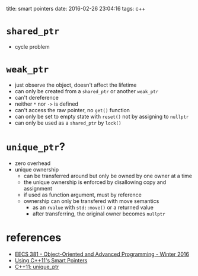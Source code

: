 title: smart pointers
date: 2016-02-26 23:04:16
tags: c++

# `shared_ptr`
- cycle problem

# `weak_ptr`
- just observe the object, doesn't affect the lifetime
- can only be created from a `shared_ptr` or another `weak_ptr`
- can't dereference 
- neither `*` nor `->` is defined
- can't access the raw pointer, no `get()` function
- can only be set to empty state with `reset()` not by assigning to `nullptr`
- can only be used as a `shared_ptr` by `lock()`

# `unique_ptr`?
- zero overhead
- unique ownership
    + can be transferred around but only be owned by one owner at a time
    + the unique ownership is enforced by disallowing copy and assignment
    + if used as function argument, must by reference
    + ownership can only be transfered with move semantics 
        * as an `rvalue` with `std::move()` or a returned value
        * after transferring, the original owner becomes `nullptr`

# references
- [EECS 381 - Object-Oriented and Advanced Programming - Winter 2016](http://www.umich.edu/~eecs381/)
- [Using C++11's Smart Pointers](http://www.umich.edu/~eecs381/handouts/C++11_smart_ptrs.pdf)
- [C++11: unique_ptr](http://www.drdobbs.com/cpp/c11-uniqueptr/240002708)